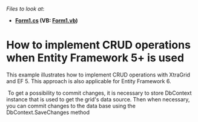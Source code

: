 <!-- default file list -->
*Files to look at*:

* **[Form1.cs](./CS/EntityCRUD/Form1.cs) (VB: [Form1.vb](./VB/EntityCRUD/Form1.vb))**
<!-- default file list end -->
# How to implement CRUD operations when Entity Framework 5+ is used


<p>This example illustrates how to implement CRUD operations with XtraGrid and EF 5. This approach is also applicable for Entity Framework 6.</p>
<p> To get a possibility to commit changes, it is necessary to store DbContext instance that is used to get the grid's data source. Then when necessary, you can commit changes to the data base using the DbContext.SaveChanges method </p>

<br/>


